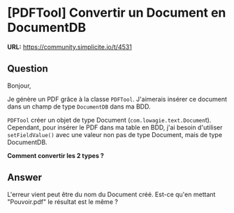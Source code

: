 # [PDFTool] Convertir un Document en DocumentDB

**URL:** https://community.simplicite.io/t/4531

## Question
Bonjour,

Je génère un PDF grâce à la classe `PDFTool`. J'aimerais insérer ce document dans un champ de type `DocumentDB` dans ma BDD.

`PDFTool` créer un objet de type Document (`com.lowagie.text.Documen`t). Cependant, pour insérer le PDF dans ma table en BDD, j'ai besoin d'utiliser `setFieldValue()` avec une valeur non pas de type Document, mais de type DocumentDB.

**Comment convertir les 2 types ?**

## Answer
L'erreur vient peut être du nom du Document créé. Est-ce qu'en mettant "Pouvoir.pdf" le résultat est le même ?
